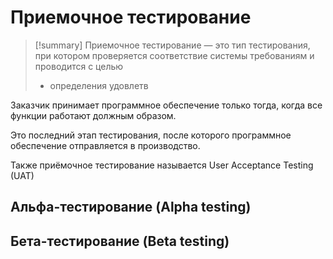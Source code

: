 # Приемочное тестирование
 > [!summary] Приемочное тестирование
> — это тип тестирования, при котором проверяется соответствие системы требованиям и проводится с целью
> - определения удовлетв


Заказчик принимает программное обеспечение только тогда, когда все функции  работают должным образом.

Это последний этап тестирования, после которого программное обеспечение отправляется в производство.

Также приёмочное тестирование называется User Acceptance Testing (UAT)

## Альфа-тестирование (Alpha testing)

## Бета-тестирование (Beta testing)

